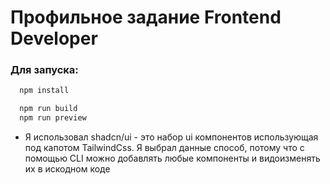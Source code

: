 # Профильное задание Frontend Developer

### Для запуска:

```bash
  npm install

  npm run build
  npm run preview
```

- Я использовал shadcn/ui - это набор ui компонентов использующая под капотом TailwindCss.
  Я выбрал данные способ, потому что с помощью CLI можно добавлять любые компоненты и видоизменять их в искодном коде
